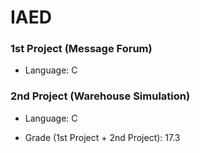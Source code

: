 # IAED

### 1st Project (Message Forum)
* Language: C

### 2nd Project (Warehouse Simulation)
* Language: C

* Grade (1st Project + 2nd Project): 17.3
